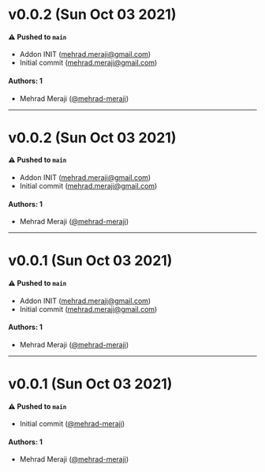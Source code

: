 # v0.0.2 (Sun Oct 03 2021)

#### ⚠️ Pushed to `main`

- Addon INIT (mehrad.meraji@gmail.com)
- Initial commit (mehrad.meraji@gmail.com)

#### Authors: 1

- Mehrad Meraji ([@mehrad-meraji](https://github.com/mehrad-meraji))

---

# v0.0.2 (Sun Oct 03 2021)

#### ⚠️ Pushed to `main`

- Addon INIT (mehrad.meraji@gmail.com)
- Initial commit (mehrad.meraji@gmail.com)

#### Authors: 1

- Mehrad Meraji ([@mehrad-meraji](https://github.com/mehrad-meraji))

---

# v0.0.1 (Sun Oct 03 2021)

#### ⚠️ Pushed to `main`

- Addon INIT (mehrad.meraji@gmail.com)
- Initial commit (mehrad.meraji@gmail.com)

#### Authors: 1

- Mehrad Meraji ([@mehrad-meraji](https://github.com/mehrad-meraji))

---

# v0.0.1 (Sun Oct 03 2021)

#### ⚠️ Pushed to `main`

- Initial commit ([@mehrad-meraji](https://github.com/mehrad-meraji))

#### Authors: 1

- Mehrad Meraji ([@mehrad-meraji](https://github.com/mehrad-meraji))
